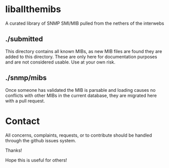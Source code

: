 # liballthemibs

A curated library of SNMP SMI/MIB pulled from the nethers of the interwebs

## ./submitted

This directory contains all known MIBs, as new MIB files are found they are
added to this directory. These are only here for documentation purposes and
are not considered usable. Use at your own risk.

## ./snmp/mibs

Once someone has validated the MIB is parsable and loading causes no conflicts 
with other MIBs in the current database, they are migrated here with a pull
request.

# Contact

All concerns, complaints, requests, or to contribute should be handled through
the github issues system.

Thanks!

Hope this is useful for others!
